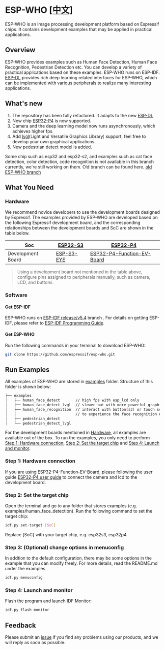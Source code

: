# ESP-WHO [[中文]](./README_CN.md)

ESP-WHO is an image processing development platform based on Espressif chips. It contains development examples that may be applied in practical applications.

## Overview

ESP-WHO provides examples such as Human Face Detection, Human Face Recognition, Pedestrian Detection etc. You can develop a variety of practical applications based on these examples. ESP-WHO runs on ESP-IDF. [ESP-DL](https://github.com/espressif/esp-dl) provides rich deep learning related interfaces for ESP-WHO, which can be implemented with various peripherals to realize many interesting applications.

## What's new
1. The repository has been fully refactored. It adapts to the new [ESP-DL](https://github.com/espressif/esp-dl)
2. New chip [ESP32-P4](https://www.espressif.com/en/products/socs/esp32-p4) is now supported.
3. Camera and the deep learning model now runs asynchronously, which achieves higher fps.
4. Add [lvgl](https://lvgl.io/)(Light and Versatile Graphics Library) support, feel free to develop your own graphical applications.
5. New pedestrian detect model is added.

Some chip such as esp32 and esp32-s2, and examples such as cat face detection, color detection, code recognition is not available in this branch currently, we're still working on them. Old branch can be found here.
[old ESP-WHO branch](https://github.com/espressif/esp-who/tree/release/v1.1.0)

## What You Need

### Hardware

We recommend novice developers to use the development boards designed by Espressif. The examples provided by ESP-WHO are developed based on the following Espressif development board, and the corresponding relationships between the development boards and SoC are shown in the table below.
    
| Soc               | [ESP32-S3](https://www.espressif.com/en/products/socs/esp32-s3) | [ESP32-P4](https://www.espressif.com/en/products/socs/esp32-p4)             |
|-------------------|-----------------------------------------------------------------|-----------------------------------------------------------------------------|
| Development Board | [ESP-S3-EYE](https://www.espressif.com/en/products/devkits)     | [ESP32-P4-Function-EV-Board](https://www.espressif.com/en/products/devkits) |

> Using a development board not mentioned in the table above, configure pins assigned to peripherals manually, such as camera, LCD, and buttons.

### Software

#### Get ESP-IDF


ESP-WHO runs on [ESP-IDF release/v5.4](https://github.com/espressif/esp-idf/tree/release/v5.4) branch . For details on getting ESP-IDF, please refer to [ESP-IDF Programming Guide](https://idf.espressif.com/).  

#### Get ESP-WHO

Run the following commands in your terminal to download ESP-WHO:

```bash
git clone https://github.com/espressif/esp-who.git
```

## Run Examples

All examples of ESP-WHO are stored in [examples](./examples) folder. Structure of this folder is shown below:

```bash
├── examples
│   ├── human_face_detect       // high fps with esp_lcd only
│   ├── human_face_detect_lvgl  // slower but with more powerful graphic lib
│   ├── human_face_recognition  // interact with button(s3) or touch screen(p4)  
│   │                           // to experience the face recognition demo.
│   ├── pedestrian_detect
│   └── pedestrian_detect_lvgl  
```

For the development boards mentioned in [Hardware](#Hardware), all examples are available out of the box. To run the examples, you only need to perform [Step 1: Hardware connection](#step-1-hardware-connection), [Step 2: Set the target chip](#step-2-set-the-target-chip) and [Step 4: Launch and monitor](#step-4-launch-and-monitor).


### Step 1: Hardware connection

If you are using ESP32-P4-Function-EV-Board, please following the user guide [ESP32-P4 user guide](https://docs.espressif.com/projects/esp-dev-kits/zh_CN/latest/esp32p4/esp32-p4-function-ev-board/user_guide.html) to connect the camera and lcd to the development board.

### Step 2: Set the target chip

Open the terminal and go to any folder that stores examples (e.g. examples/human_face_detection). Run the following command to set the target chip: 

```bash
idf.py set-target [SoC]
```

Replace [SoC] with your target chip, e.g.  esp32s3, esp32p4


### Step 3: (Optional) change options in menuconfig

In addtion to the default configuration, there may be some options in the example that you can modify freely. For more details, read the README.md under the examples.

```bash
idf.py menuconfig
```

### Step 4: Launch and monitor

Flash the program and launch IDF Monitor:

```bash
idf.py flash monitor
```

## Feedback

Please submit an [issue](https://github.com/espressif/esp-who/issues) if you find any problems using our products, and we will reply as soon as possible.
